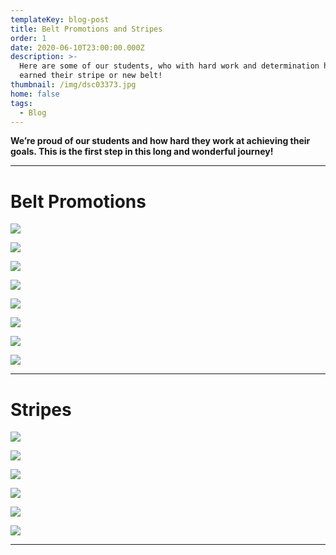 ```yaml
---
templateKey: blog-post
title: Belt Promotions and Stripes
order: 1
date: 2020-06-10T23:00:00.000Z
description: >-
  Here are some of our students, who with hard work and determination have
  earned their stripe or new belt!
thumbnail: /img/dsc03373.jpg
home: false
tags:
  - Blog
---
```

**We’re proud of our students and how hard they work at achieving their goals. This is the first step in this long and wonderful journey!**

- - -

# **Belt Promotions**

![](/img/img_1800.jpg)

![](/img/img_1801.jpg)

![](/img/img_1802.jpg)

![](/img/img_7112.jpg)

![](/img/img_7113.jpg)

![](/img/dsc07643.jpg)

![](/img/img_1613.png)

![](/img/dsc05804.jpg)

- - -

# Stripes

![](/img/dsc07638.jpg)

![](/img/dsc07226.jpg)

![](/img/dsc07217.jpg)

![](/img/img_1469.jpg)

![](/img/dsc05003.jpg)

![](/img/dsc04785.jpg)

- - -
